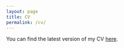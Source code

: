 ```yaml
---
layout: page
title: CV
permalink: /cv/
---
```


You can find the latest version of my CV [here](tylerreny.github.io/pdf/cv.pdf).
